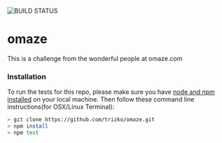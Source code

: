 ![BUILD STATUS](https://travis-ci.org/trizko/omaze.svg?branch=master)

# omaze

This is a challenge from the wonderful people at omaze.com

### Installation

To run the tests for this repo, please make sure you have [node and npm installed](http://blog.nodeknockout.com/post/65463770933/how-to-install-node-js-and-npm) on your local machine. Then follow these command line instructions(for OSX/Linux Terminal):

``` bash
> git clone https://github.com/trizko/omaze.git
> npm install
> npm test
```
